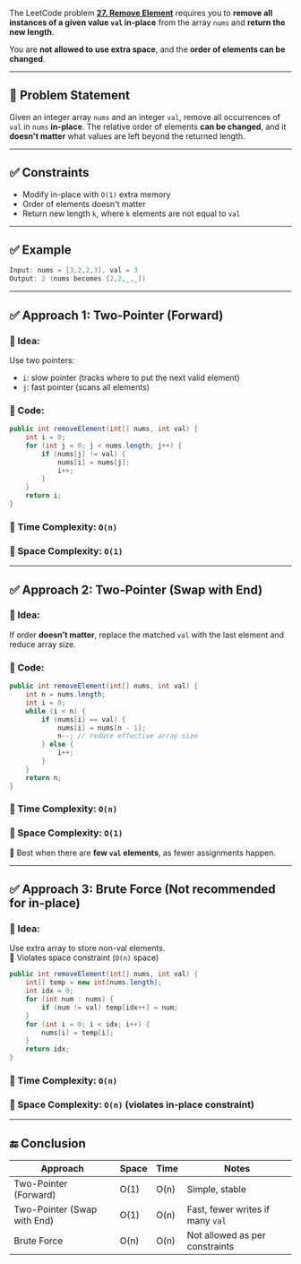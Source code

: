The LeetCode problem [**27. Remove Element**](https://leetcode.com/problems/remove-element) requires you to **remove all instances of a given value `val` in-place** from the array `nums` and **return the new length**.

You are **not allowed to use extra space**, and the **order of elements can be changed**.

---

## 🧠 Problem Statement

Given an integer array `nums` and an integer `val`, remove all occurrences of `val` in `nums` **in-place**. The relative order of elements **can be changed**, and it **doesn't matter** what values are left beyond the returned length.

---

## ✅ Constraints

- Modify in-place with `O(1)` extra memory
- Order of elements doesn't matter
- Return new length `k`, where `k` elements are not equal to `val`

---

## ✅ Example

```java
Input: nums = [3,2,2,3], val = 3
Output: 2 (nums becomes [2,2,_,_])
```

---

## ✅ Approach 1: Two-Pointer (Forward)

### 🔹 Idea:
Use two pointers:
- `i`: slow pointer (tracks where to put the next valid element)
- `j`: fast pointer (scans all elements)

### 🔹 Code:
```java
public int removeElement(int[] nums, int val) {
    int i = 0;
    for (int j = 0; j < nums.length; j++) {
        if (nums[j] != val) {
            nums[i] = nums[j];
            i++;
        }
    }
    return i;
}
```

### 🔹 Time Complexity: `O(n)`  
### 🔹 Space Complexity: `O(1)`

---

## ✅ Approach 2: Two-Pointer (Swap with End)

### 🔹 Idea:
If order **doesn’t matter**, replace the matched `val` with the last element and reduce array size.

### 🔹 Code:
```java
public int removeElement(int[] nums, int val) {
    int n = nums.length;
    int i = 0;
    while (i < n) {
        if (nums[i] == val) {
            nums[i] = nums[n - 1];
            n--; // reduce effective array size
        } else {
            i++;
        }
    }
    return n;
}
```

### 🔹 Time Complexity: `O(n)`  
### 🔹 Space Complexity: `O(1)`  
🔸 Best when there are **few `val` elements**, as fewer assignments happen.

---

## ✅ Approach 3: Brute Force (Not recommended for in-place)

### 🔹 Idea:
Use extra array to store non-val elements.  
🚫 Violates space constraint (`O(n)` space)

```java
public int removeElement(int[] nums, int val) {
    int[] temp = new int[nums.length];
    int idx = 0;
    for (int num : nums) {
        if (num != val) temp[idx++] = num;
    }
    for (int i = 0; i < idx; i++) {
        nums[i] = temp[i];
    }
    return idx;
}
```

### 🔹 Time Complexity: `O(n)`  
### 🔹 Space Complexity: `O(n)` (violates in-place constraint)

---

## 🔚 Conclusion

| Approach                    | Space | Time | Notes |
|----------------------------|-------|------|-------|
| Two-Pointer (Forward)      | O(1)  | O(n) | Simple, stable |
| Two-Pointer (Swap with End)| O(1)  | O(n) | Fast, fewer writes if many `val` |
| Brute Force                | O(n)  | O(n) | Not allowed as per constraints |

